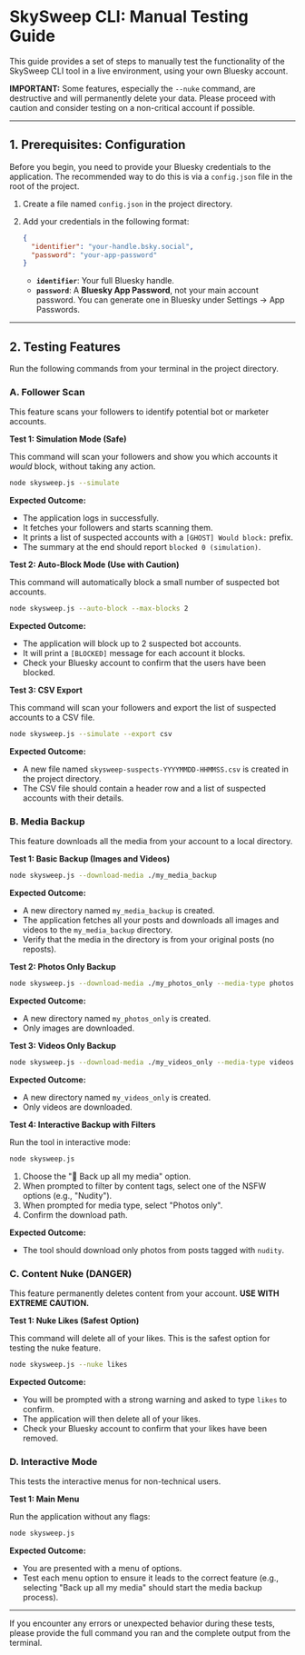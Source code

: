 # SkySweep CLI: Manual Testing Guide

This guide provides a set of steps to manually test the functionality of the SkySweep CLI tool in a live environment, using your own Bluesky account.

**IMPORTANT:** Some features, especially the `--nuke` command, are destructive and will permanently delete your data. Please proceed with caution and consider testing on a non-critical account if possible.

---

## 1. Prerequisites: Configuration

Before you begin, you need to provide your Bluesky credentials to the application. The recommended way to do this is via a `config.json` file in the root of the project.

1.  Create a file named `config.json` in the project directory.
2.  Add your credentials in the following format:

    ```json
    {
      "identifier": "your-handle.bsky.social",
      "password": "your-app-password"
    }
    ```

    *   **`identifier`**: Your full Bluesky handle.
    *   **`password`**: A **Bluesky App Password**, not your main account password. You can generate one in Bluesky under Settings -> App Passwords.

---

## 2. Testing Features

Run the following commands from your terminal in the project directory.

### A. Follower Scan

This feature scans your followers to identify potential bot or marketer accounts.

**Test 1: Simulation Mode (Safe)**

This command will scan your followers and show you which accounts it *would* block, without taking any action.

```bash
node skysweep.js --simulate
```

**Expected Outcome:**
*   The application logs in successfully.
*   It fetches your followers and starts scanning them.
*   It prints a list of suspected accounts with a `[GHOST] Would block:` prefix.
*   The summary at the end should report `blocked 0 (simulation)`.

**Test 2: Auto-Block Mode (Use with Caution)**

This command will automatically block a small number of suspected bot accounts.

```bash
node skysweep.js --auto-block --max-blocks 2
```

**Expected Outcome:**
*   The application will block up to 2 suspected bot accounts.
*   It will print a `[BLOCKED]` message for each account it blocks.
*   Check your Bluesky account to confirm that the users have been blocked.

**Test 3: CSV Export**

This command will scan your followers and export the list of suspected accounts to a CSV file.

```bash
node skysweep.js --simulate --export csv
```

**Expected Outcome:**
*   A new file named `skysweep-suspects-YYYYMMDD-HHMMSS.csv` is created in the project directory.
*   The CSV file should contain a header row and a list of suspected accounts with their details.

### B. Media Backup

This feature downloads all the media from your account to a local directory.

**Test 1: Basic Backup (Images and Videos)**

```bash
node skysweep.js --download-media ./my_media_backup
```

**Expected Outcome:**
*   A new directory named `my_media_backup` is created.
*   The application fetches all your posts and downloads all images and videos to the `my_media_backup` directory.
*   Verify that the media in the directory is from your original posts (no reposts).

**Test 2: Photos Only Backup**

```bash
node skysweep.js --download-media ./my_photos_only --media-type photos
```

**Expected Outcome:**
*   A new directory named `my_photos_only` is created.
*   Only images are downloaded.

**Test 3: Videos Only Backup**

```bash
node skysweep.js --download-media ./my_videos_only --media-type videos
```

**Expected Outcome:**
*   A new directory named `my_videos_only` is created.
*   Only videos are downloaded.

**Test 4: Interactive Backup with Filters**

Run the tool in interactive mode:
```bash
node skysweep.js
```
1.  Choose the "💾  Back up all my media" option.
2.  When prompted to filter by content tags, select one of the NSFW options (e.g., "Nudity").
3.  When prompted for media type, select "Photos only".
4.  Confirm the download path.

**Expected Outcome:**
*   The tool should download only photos from posts tagged with `nudity`.

### C. Content Nuke (DANGER)

This feature permanently deletes content from your account. **USE WITH EXTREME CAUTION.**

**Test 1: Nuke Likes (Safest Option)**

This command will delete all of your likes. This is the safest option for testing the nuke feature.

```bash
node skysweep.js --nuke likes
```

**Expected Outcome:**
*   You will be prompted with a strong warning and asked to type `likes` to confirm.
*   The application will then delete all of your likes.
*   Check your Bluesky account to confirm that your likes have been removed.

### D. Interactive Mode

This tests the interactive menus for non-technical users.

**Test 1: Main Menu**

Run the application without any flags:

```bash
node skysweep.js
```

**Expected Outcome:**
*   You are presented with a menu of options.
*   Test each menu option to ensure it leads to the correct feature (e.g., selecting "Back up all my media" should start the media backup process).

---

If you encounter any errors or unexpected behavior during these tests, please provide the full command you ran and the complete output from the terminal.
